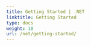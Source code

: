 ```yaml
---
title: Getting Started | .NET
linktitle: Getting Started
type: docs
weight: 10
url: /net/getting-started/
---
```




